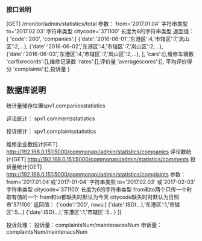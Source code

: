 


### 接口说明

[GET] /monitor/admin/statistics/total
参数：
    from='2017.01.04'  字符串类型
    to='2017.02.03'  字符串类型
    citycode='371100'  长度为6的字符串类型
返回值：
    {
        'code':'200',
        'companies':[
                {'date':'2016-06-01','东港区':4,'市辖区':7,'岚山区':2,...},
                {'date':'2016-06-02','东港区':4,'市辖区':7,'岚山区':2,...},
                {'date':'2016-06-03','东港区':4,'市辖区':7,'岚山区':2,...},
                ],
        'cars':[],维修车辆数
        'carfixrecords':[],维修记录数
        'rates':[],评价量
        'averagescores':[], 平均评价得分
        'complaints':[],投诉量
    }

## 数据库说明
统计量储存位置spv1.companiesstatistics


评论统计：
        spv1.commentsstatistics

投诉统计：
        spv1.complaintsstatistics


维修企业数统计[GET] http://192.168.0.151:5000/commonapi/admin/statistics/companies
评论数统计[GET] http://192.168.0.151:5000/commonapi/admin/statistics/comments
投诉量统计[GET] http://192.168.0.151:5000/commonapi/admin/statistics/complaints
参数：
    from='2017.01.04'或'2017-01-04' 字符串类型
    to='2017.02.03' 或'2017-02-03' 字符串类型
    citycode='371100'  长度为6的字符串类型
    from和to两个只传一个时取有值的一个
    from和to都缺失时默认为今天
    citycode缺失时时默认为日照市'371100'
返回值：
    {'code':'200',
     rows:[
        {'date':ISO(...),'东港区':1,'市辖区':5...}
        {'date':ISO(...),'东港区':1,'市辖区':5...}
     ]}
     
     
     
投诉处理：
投诉量：complaintsNum/maintenacesNum
申诉量：complaintsNum/maintenacsNum


